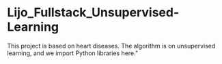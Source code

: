 # Lijo_Fullstack_Unsupervised-Learning
This project is based on heart diseases. The algorithm is on unsupervised learning, and we import Python libraries here."
